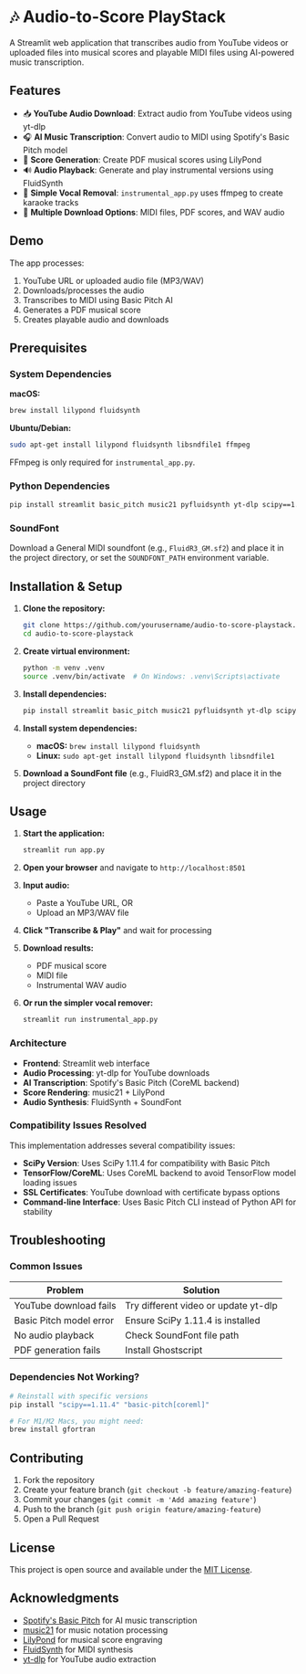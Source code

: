 # 🎶 Audio-to-Score PlayStack

A Streamlit web application that transcribes audio from YouTube videos or uploaded files into musical scores and playable MIDI files using AI-powered music transcription.

## Features

- 📥 **YouTube Audio Download**: Extract audio from YouTube videos using yt-dlp
- 🎧 **AI Music Transcription**: Convert audio to MIDI using Spotify's Basic Pitch model
- 📄 **Score Generation**: Create PDF musical scores using LilyPond
- 🔊 **Audio Playback**: Generate and play instrumental versions using FluidSynth
- 🎤 **Simple Vocal Removal**: `instrumental_app.py` uses ffmpeg to create karaoke tracks
- 💾 **Multiple Download Options**: MIDI files, PDF scores, and WAV audio

## Demo

The app processes:
1. YouTube URL or uploaded audio file (MP3/WAV)
2. Downloads/processes the audio
3. Transcribes to MIDI using Basic Pitch AI
4. Generates a PDF musical score
5. Creates playable audio and downloads

## Prerequisites

### System Dependencies

**macOS:**
```bash
brew install lilypond fluidsynth
```

**Ubuntu/Debian:**
```bash
sudo apt-get install lilypond fluidsynth libsndfile1 ffmpeg
```

FFmpeg is only required for `instrumental_app.py`.
### Python Dependencies

```bash
pip install streamlit basic_pitch music21 pyfluidsynth yt-dlp scipy==1.11.4
```

### SoundFont

Download a General MIDI soundfont (e.g., `FluidR3_GM.sf2`) and place it in the project directory, or set the `SOUNDFONT_PATH` environment variable.

## Installation & Setup

1. **Clone the repository:**
   ```bash
   git clone https://github.com/yourusername/audio-to-score-playstack.git
   cd audio-to-score-playstack
   ```

2. **Create virtual environment:**
   ```bash
   python -m venv .venv
   source .venv/bin/activate  # On Windows: .venv\Scripts\activate
   ```

3. **Install dependencies:**
   ```bash
   pip install streamlit basic_pitch music21 pyfluidsynth yt-dlp scipy==1.11.4
   ```

4. **Install system dependencies:**
   - **macOS:** `brew install lilypond fluidsynth`
   - **Linux:** `sudo apt-get install lilypond fluidsynth libsndfile1`

5. **Download a SoundFont file** (e.g., FluidR3_GM.sf2) and place it in the project directory

## Usage

1. **Start the application:**
   ```bash
   streamlit run app.py
   ```

2. **Open your browser** and navigate to `http://localhost:8501`

3. **Input audio:**
   - Paste a YouTube URL, OR
   - Upload an MP3/WAV file

4. **Click "Transcribe & Play"** and wait for processing

5. **Download results:**
   - PDF musical score
   - MIDI file
   - Instrumental WAV audio
6. **Or run the simpler vocal remover:**
   ```bash
   streamlit run instrumental_app.py
   ```




### Architecture

- **Frontend**: Streamlit web interface
- **Audio Processing**: yt-dlp for YouTube downloads
- **AI Transcription**: Spotify's Basic Pitch (CoreML backend)
- **Score Rendering**: music21 + LilyPond
- **Audio Synthesis**: FluidSynth + SoundFont

### Compatibility Issues Resolved

This implementation addresses several compatibility issues:
- **SciPy Version**: Uses SciPy 1.11.4 for compatibility with Basic Pitch
- **TensorFlow/CoreML**: Uses CoreML backend to avoid TensorFlow model loading issues
- **SSL Certificates**: YouTube download with certificate bypass options
- **Command-line Interface**: Uses Basic Pitch CLI instead of Python API for stability

## Troubleshooting

### Common Issues

| Problem | Solution |
|---------|----------|
| YouTube download fails | Try different video or update yt-dlp |
| Basic Pitch model error | Ensure SciPy 1.11.4 is installed |
| No audio playback | Check SoundFont file path |
| PDF generation fails | Install Ghostscript |

### Dependencies Not Working?

```bash
# Reinstall with specific versions
pip install "scipy==1.11.4" "basic-pitch[coreml]"

# For M1/M2 Macs, you might need:
brew install gfortran
```

## Contributing

1. Fork the repository
2. Create your feature branch (`git checkout -b feature/amazing-feature`)
3. Commit your changes (`git commit -m 'Add amazing feature'`)
4. Push to the branch (`git push origin feature/amazing-feature`)
5. Open a Pull Request

## License

This project is open source and available under the [MIT License](LICENSE).

## Acknowledgments

- [Spotify's Basic Pitch](https://github.com/spotify/basic-pitch) for AI music transcription
- [music21](https://web.mit.edu/music21/) for music notation processing
- [LilyPond](https://lilypond.org/) for musical score engraving
- [FluidSynth](https://www.fluidsynth.org/) for MIDI synthesis
- [yt-dlp](https://github.com/yt-dlp/yt-dlp) for YouTube audio extraction 